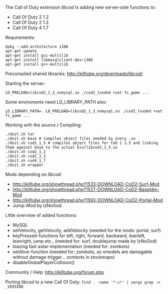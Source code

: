 The Call of Duty extension *libcod* is adding new server-side functions to:

 - Call Of Duty 2 1.2
 - Call Of Duty 2 1.3
 - Call Of Duty 4 1.7

Requirements:
```
dpkg --add-architecture i386
apt-get update
apt-get install gcc-multilib
apt-get install libmysqlclient-dev:i386
apt-get install g++-multilib
```

Precompiled shared libraries: http://killtube.org/downloads/libcod/

Starting the server:

```LD_PRELOAD=libcod2_1_3_nomysql.so ./cod2_lnxded +set fs_game ...```

Some enviroments need LD_LIBRARY_PATH also:

```LD_LIBRARY_PATH=. LD_PRELOAD=libcod2_1_3_nomysql.so ./cod2_lnxded +set fs_game ...```
	
Working with the source / Compiling:
```
./doit.sh tar
./doit.sh base # compiles object files needed by every .so
./doit.sh cod1_1_5 # compiles object files for CoD 1 1.5 and linking them against base to the actual bin/libcod1_1_5.so
./doit.sh cod2_1_2
./doit.sh cod2_1_3
./doit.sh cod4_1_7
./doit.sh wrapper
```

Mods depending on *libcod*:
- http://killtube.org/showthread.php?1533-DOWNLOAD-CoD2-Surf-Mod
- http://killtube.org/showthread.php?1527-DOWNLOAD-CoD2-Basetdm-Mod
- http://killtube.org/showthread.php?1593-DOWNLOAD-CoD2-Portal-Mod
- Jump-Mod by IzNoGod
	
Little overview of added functions:
- MySQL
- setVelocity, getVelocity, addVelocity (needed for the mods: portal, surf)
- keyPressed-functions for left, right, forward, backward, leanleft, leanright, jump etc., (needed for: surf, doublejump made by IzNoGod)
- blazing fast astar-implementation (needed for: zombots)
- setAlive-function (needed for: zombots, so xmodels are damagable without damage-trigger... zombots in stockmaps)
- disableGlobalPlayerCollision() 
	
Community / Help: http://killtube.org/forum.php

Porting *libcod* to a new Call Of Duty:
```find . -name '*.c*' | xargs grep -n _VERSION```